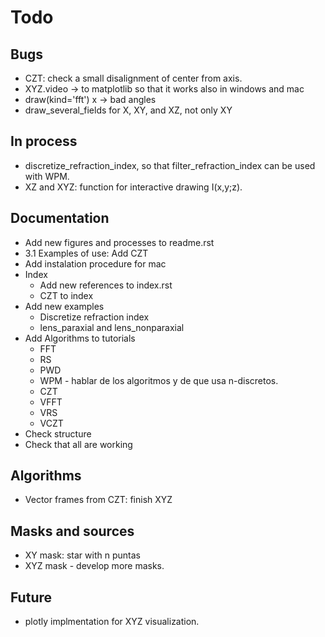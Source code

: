 # Todo

## Bugs

- CZT: check a small disalignment of center from axis.
- XYZ.video -> to matplotlib so that it works also in windows and mac
- draw(kind='fft') x -> bad angles
- draw_several_fields for X, XY, and XZ, not only XY


## In process

- discretize_refraction_index, so that filter_refraction_index can be used with WPM.
- XZ and XYZ: function for interactive drawing I(x,y;z).

## Documentation

- Add new figures and processes to readme.rst
- 3.1 Examples of use: Add CZT
- Add instalation procedure for mac
- Index
  - Add new references to index.rst
  - CZT to index
- Add new examples
  - Discretize refraction index
  - lens_paraxial and lens_nonparaxial
- Add Algorithms to tutorials
  - FFT
  - RS
  - PWD
  - WPM - hablar de los algoritmos y de que usa n-discretos.
  - CZT
  - VFFT
  - VRS
  - VCZT
- Check structure
- Check that all are working

## Algorithms

- Vector frames from CZT: finish XYZ

## Masks and sources

- XY mask: star with n puntas
- XYZ mask - develop more masks.

## Future

- plotly implmentation for XYZ visualization.
